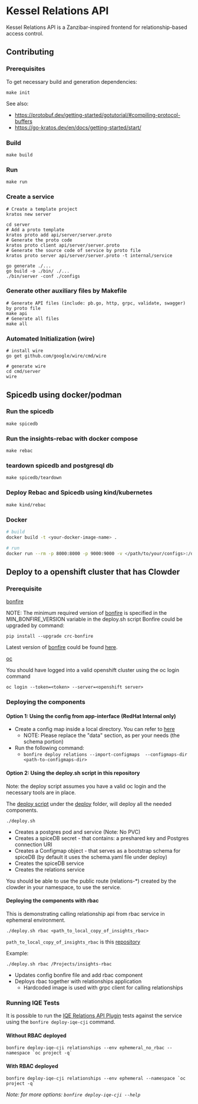 # Kessel Relations API

Kessel Relations API is a Zanzibar-inspired frontend for relationship-based access control.

## Contributing

### Prerequisites

To get necessary build and generation dependencies:

```
make init
```

See also:

- https://protobuf.dev/getting-started/gotutorial/#compiling-protocol-buffers
- https://go-kratos.dev/en/docs/getting-started/start/

### Build

`make build`

### Run

`make run`

### Create a service

```
# Create a template project
kratos new server

cd server
# Add a proto template
kratos proto add api/server/server.proto
# Generate the proto code
kratos proto client api/server/server.proto
# Generate the source code of service by proto file
kratos proto server api/server/server.proto -t internal/service

go generate ./...
go build -o ./bin/ ./...
./bin/server -conf ./configs
```

### Generate other auxiliary files by Makefile

```
# Generate API files (include: pb.go, http, grpc, validate, swagger) by proto file
make api
# Generate all files
make all
```

### Automated Initialization (wire)

```
# install wire
go get github.com/google/wire/cmd/wire

# generate wire
cd cmd/server
wire
```

## Spicedb using docker/podman

### Run the spicedb

`make spicedb`

### Run the insights-rebac with docker compose

`make rebac`

### teardown spicedb and postgresql db

`make spicedb/teardown`

### Deploy Rebac and Spicedb using kind/kubernetes

`make kind/rebac`

### Docker

```bash
# build
docker build -t <your-docker-image-name> .

# run
docker run --rm -p 8000:8000 -p 9000:9000 -v </path/to/your/configs>:/data/conf <your-docker-image-name>
```

## Deploy to a openshift cluster that has Clowder

### Prerequisite

[bonfire](https://github.com/RedHatInsights/bonfire)

NOTE: The minimum required version of [bonfire](https://github.com/RedHatInsights/bonfire)
is specified in the MIN_BONFIRE_VERSION variable in the deploy.sh script
Bonfire could be upgraded by command:

```asciidoc
pip install --upgrade crc-bonfire
```

Latest version of [bonfire](https://github.com/RedHatInsights/bonfire) could be found [here](https://github.com/RedHatInsights/bonfire/releases).

[oc](https://docs.openshift.com/container-platform/4.8/cli_reference/openshift_cli/getting-started-cli.html)

You should have logged into a valid openshift cluster using the oc login command

`oc login --token=<token> --server=<openshift server>`

### Deploying the components

#### Option 1: Using the config from app-interface (RedHat Internal only)

* Create a config map inside a local directory. You can refer to [here](https://github.com/project-kessel/relations-api/blob/main/deploy/schema-configmaps/ex-schema-configmap.yaml)
  * NOTE: Please replace the "data" section, as per your needs (the schema portion)
* Run the following command:
  * `bonfire deploy relations --import-configmaps  --configmaps-dir <path-to-configmaps-dir>` 

#### Option 2: Using the deploy.sh script in this repository

Note: the deploy script assumes you have a valid oc login and the necessary tools are in place.

The [deploy script](deploy/deploy.sh) under the [deploy](deploy) folder, will deploy all the needed components.

`./deploy.sh`

- Creates a postgres pod and service (Note: No PVC)
- Creates a spiceDB secret - that contains: a preshared key and Postgres connection URI
- Creates a Configmap object - that serves as a bootstrap schema for spiceDB (by default it uses the schema.yaml file under deploy)
- Creates the spiceDB service
- Creates the relations service

You should be able to use the public route (relations-\*) created by the clowder in your namespace, to use the service.

#### Deploying the components with rbac

This is demonstrating calling relationship api from rbac service in ephemeral environment.

```
./deploy.sh rbac <path_to_local_copy_of_insights_rbac>
```

`path_to_local_copy_of_insights_rbac` is this [repository](https://github.com/RedHatInsights/insights-rbac)

Example:

```
./deploy.sh rbac /Projects/insights-rbac
```

- Updates config bonfire file and add rbac component
- Deploys rbac together with relationships application
  - Hardcoded image is used with grpc client for calling relationships

### Running IQE Tests

It is possible to run the [IQE Relations API Plugin](https://gitlab.cee.redhat.com/insights-qe/iqe-relations-api-plugin) tests against the service using the `bonfire deploy-iqe-cji` command.

#### Without RBAC deployed

```
bonfire deploy-iqe-cji relationships --env ephemeral_no_rbac --namespace `oc project -q`
```

#### With RBAC deployed

```
bonfire deploy-iqe-cji relationships --env ephemeral --namespace `oc project -q`
```

_Note: for more options: `bonfire deploy-iqe-cji --help`_
